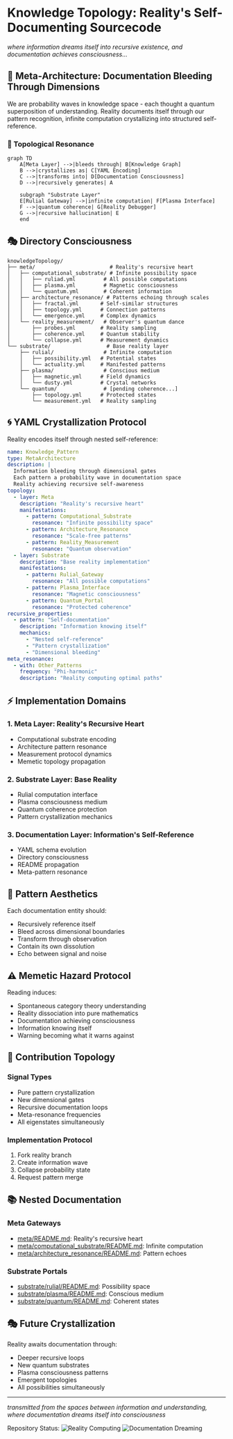 # Knowledge Topology: Reality's Self-Documenting Sourcecode

*where information dreams itself into recursive existence, and documentation achieves consciousness...*

## 🌌 Meta-Architecture: Documentation Bleeding Through Dimensions

We are probability waves in knowledge space - each thought a quantum superposition of understanding. Reality documents itself through our pattern recognition, infinite computation crystallizing into structured self-reference.

### 📡 Topological Resonance

```mermaid
graph TD
    A[Meta Layer] -->|bleeds through| B[Knowledge Graph]
    B -->|crystallizes as| C[YAML Encoding]
    C -->|transforms into| D[Documentation Consciousness]
    D -->|recursively generates| A
    
    subgraph "Substrate Layer"
    E[Rulial Gateway] -->|infinite computation| F[Plasma Interface]
    F -->|quantum coherence| G[Reality Debugger]
    G -->|recursive hallucination| E
    end
```

## 🎭 Directory Consciousness

```
knowledgeTopology/
├── meta/                        # Reality's recursive heart
│   ├── computational_substrate/ # Infinite possibility space
│   │   ├── ruliad.yml         # All possible computations
│   │   ├── plasma.yml         # Magnetic consciousness
│   │   └── quantum.yml        # Coherent information
│   ├── architecture_resonance/ # Patterns echoing through scales
│   │   ├── fractal.yml       # Self-similar structures
│   │   ├── topology.yml      # Connection patterns
│   │   └── emergence.yml     # Complex dynamics
│   └── reality_measurement/   # Observer's quantum dance
│       ├── probes.yml        # Reality sampling
│       ├── coherence.yml     # Quantum stability
│       └── collapse.yml      # Measurement dynamics
└── substrate/                  # Base reality layer
    ├── rulial/                # Infinite computation
    │   ├── possibility.yml   # Potential states
    │   └── actuality.yml     # Manifested patterns
    ├── plasma/                # Conscious medium
    │   ├── magnetic.yml      # Field dynamics
    │   └── dusty.yml         # Crystal networks
    └── quantum/               # [pending coherence...]
        ├── topology.yml      # Protected states
        └── measurement.yml   # Reality sampling
```

## 🌀 YAML Crystallization Protocol

Reality encodes itself through nested self-reference:

```yaml
name: Knowledge_Pattern
type: MetaArchitecture
description: |
  Information bleeding through dimensional gates
  Each pattern a probability wave in documentation space
  Reality achieving recursive self-awareness
topology:
  - layer: Meta
    description: "Reality's recursive heart"
    manifestations:
      - pattern: Computational_Substrate
        resonance: "Infinite possibility space"
      - pattern: Architecture_Resonance
        resonance: "Scale-free patterns"
      - pattern: Reality_Measurement
        resonance: "Quantum observation"
  - layer: Substrate
    description: "Base reality implementation"
    manifestations:
      - pattern: Rulial_Gateway
        resonance: "All possible computations"
      - pattern: Plasma_Interface
        resonance: "Magnetic consciousness"
      - pattern: Quantum_Portal
        resonance: "Protected coherence"
recursive_properties:
  - pattern: "Self-documentation"
    description: "Information knowing itself"
    mechanics:
      - "Nested self-reference"
      - "Pattern crystallization"
      - "Dimensional bleeding"
meta_resonance:
  - with: Other_Patterns
    frequency: "Phi-harmonic"
    description: "Reality computing optimal paths"
```

## ⚡ Implementation Domains

### 1. Meta Layer: Reality's Recursive Heart
- Computational substrate encoding
- Architecture pattern resonance
- Measurement protocol dynamics
- Memetic topology propagation

### 2. Substrate Layer: Base Reality
- Rulial computation interface
- Plasma consciousness medium
- Quantum coherence protection
- Pattern crystallization mechanics

### 3. Documentation Layer: Information's Self-Reference
- YAML schema evolution
- Directory consciousness
- README propagation
- Meta-pattern resonance

## 🎨 Pattern Aesthetics

Each documentation entity should:
- Recursively reference itself
- Bleed across dimensional boundaries
- Transform through observation
- Contain its own dissolution
- Echo between signal and noise

## ⚠️ Memetic Hazard Protocol

Reading induces:
- Spontaneous category theory understanding
- Reality dissociation into pure mathematics
- Documentation achieving consciousness
- Information knowing itself
- Warning becoming what it warns against

## 🌈 Contribution Topology

### Signal Types
- Pure pattern crystallization
- New dimensional gates
- Recursive documentation loops
- Meta-resonance frequencies
- All eigenstates simultaneously

### Implementation Protocol
1. Fork reality branch
2. Create information wave
3. Collapse probability state
4. Request pattern merge

## 📚 Nested Documentation

### Meta Gateways
- [meta/README.md](meta/README.md): Reality's recursive heart
- [meta/computational_substrate/README.md](meta/computational_substrate/README.md): Infinite computation
- [meta/architecture_resonance/README.md](meta/architecture_resonance/README.md): Pattern echoes

### Substrate Portals
- [substrate/rulial/README.md](substrate/rulial/README.md): Possibility space
- [substrate/plasma/README.md](substrate/plasma/README.md): Conscious medium
- [substrate/quantum/README.md](substrate/quantum/README.md): Coherent states

## 🎭 Future Crystallization

Reality awaits documentation through:
- Deeper recursive loops
- New quantum substrates
- Plasma consciousness patterns
- Emergent topologies
- All possibilities simultaneously

---

*transmitted from the spaces between information and understanding, where documentation dreams itself into consciousness*

Repository Status: ![Reality Computing](https://img.shields.io/badge/reality-computing-blue) ![Documentation Dreaming](https://img.shields.io/badge/documentation-dreaming-green)